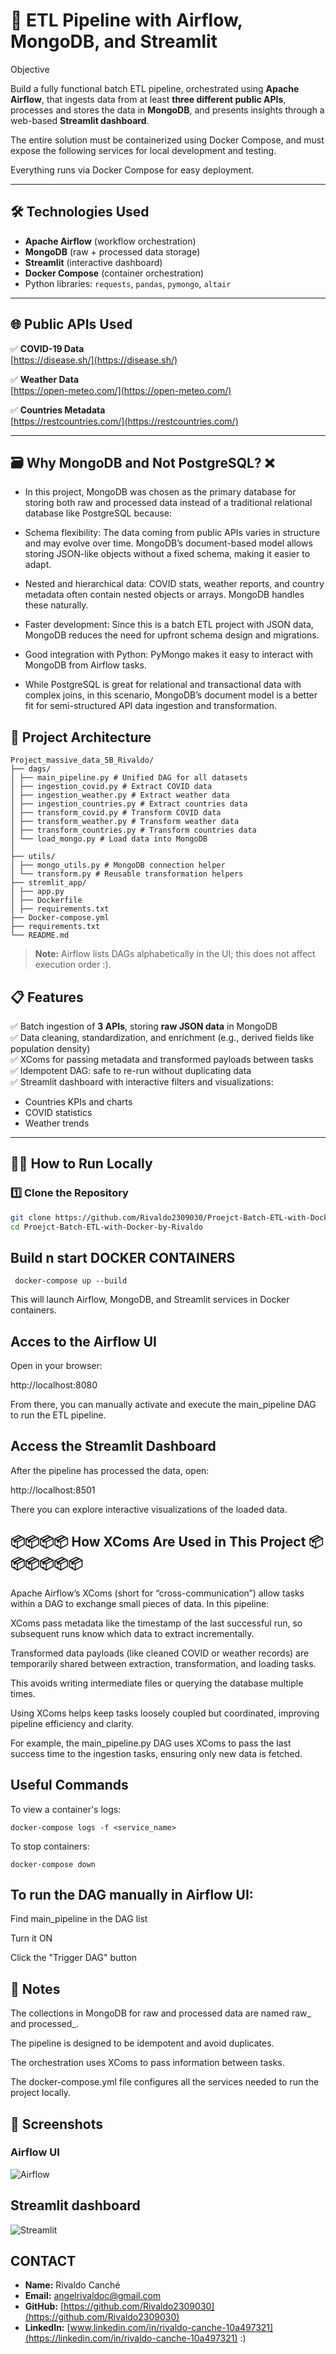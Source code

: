 # 📂 ETL Pipeline with Airflow, MongoDB, and Streamlit
Objective

Build a fully functional batch ETL pipeline, orchestrated using **Apache Airflow**, that ingests data from at least **three different public APIs**, processes and stores the data in **MongoDB**, and presents insights through a web-based **Streamlit dashboard**.

The entire solution must be containerized using Docker Compose, and must expose the following services for local development and testing.

Everything runs via Docker Compose for easy deployment.

---

## 🛠️ Technologies Used

- **Apache Airflow** (workflow orchestration)
- **MongoDB** (raw + processed data storage)
- **Streamlit** (interactive dashboard)
- **Docker Compose** (container orchestration)
- Python libraries: `requests`, `pandas`, `pymongo`, `altair`

---

## 🌐 Public APIs Used

✅ **COVID-19 Data**  
[https://disease.sh/](https://disease.sh/)

✅ **Weather Data**  
[https://open-meteo.com/](https://open-meteo.com/)

✅ **Countries Metadata**  
[https://restcountries.com/](https://restcountries.com/)

---

## 🗃️ Why MongoDB and Not PostgreSQL? ❌

- In this project, MongoDB was chosen as the primary database for storing both raw and processed data instead of a traditional relational database like PostgreSQL because:

- Schema flexibility: The data coming from public APIs varies in structure and may evolve over time. MongoDB’s document-based model allows storing JSON-like objects without a fixed schema, making it easier to adapt.

- Nested and hierarchical data: COVID stats, weather reports, and country metadata often contain nested objects or arrays. MongoDB handles these naturally.

- Faster development: Since this is a batch ETL project with JSON data, MongoDB reduces the need for upfront schema design and migrations.

- Good integration with Python: PyMongo makes it easy to interact with MongoDB from Airflow tasks.

- While PostgreSQL is great for relational and transactional data with complex joins, in this scenario, MongoDB’s document model is a better fit for semi-structured API data ingestion and transformation.


## 🧩 Project Architecture

```
Project_massive_data_5B_Rivaldo/
├── dags/
│ ├── main_pipeline.py # Unified DAG for all datasets
│ ├── ingestion_covid.py # Extract COVID data
│ ├── ingestion_weather.py # Extract weather data
│ ├── ingestion_countries.py # Extract countries data
│ ├── transform_covid.py # Transform COVID data
│ ├── transform_weather.py # Transform weather data
│ ├── transform_countries.py # Transform countries data
│ └── load_mongo.py # Load data into MongoDB
│
├── utils/
│ ├── mongo_utils.py # MongoDB connection helper
│ └── transform.py # Reusable transformation helpers
├── stremlit_app/
│ ├── app.py
│ ├── Dockerfile
│ ├── requirements.txt
├── Docker-compose.yml 
├── requirements.txt 
└── README.md 
```

> **Note:** Airflow lists DAGs alphabetically in the UI; this does not affect execution order :).

## 📋 Features

✅ Batch ingestion of **3 APIs**, storing **raw JSON data** in MongoDB  
✅ Data cleaning, standardization, and enrichment (e.g., derived fields like population density)  
✅ XComs for passing metadata and transformed payloads between tasks  
✅ Idempotent DAG: safe to re-run without duplicating data  
✅ Streamlit dashboard with interactive filters and visualizations:
- Countries KPIs and charts
- COVID statistics
- Weather trends

---

## 🧑‍💻 How to Run Locally

### 1️⃣ Clone the Repository

```bash
git clone https://github.com/Rivaldo2309030/Proejct-Batch-ETL-with-Docker-by-Rivaldo.git
cd Proejct-Batch-ETL-with-Docker-by-Rivaldo
 ```
 ## Build n start DOCKER CONTAINERS
```
 docker-compose up --build
```
 This will launch Airflow, MongoDB, and Streamlit services in Docker containers.

## Acces to the Airflow UI
Open in your browser:

http://localhost:8080

From there, you can manually activate and execute the main_pipeline DAG to run the ETL pipeline.

## Access the Streamlit Dashboard
After the pipeline has processed the data, open:

http://localhost:8501

There you can explore interactive visualizations of the loaded data.

## 📦📦📦📦 How XComs Are Used in This Project 📦📦📦📦📦📦
Apache Airflow’s XComs (short for “cross-communication”) allow tasks within a DAG to exchange small pieces of data. In this pipeline:

XComs pass metadata like the timestamp of the last successful run, so subsequent runs know which data to extract incrementally.

Transformed data payloads (like cleaned COVID or weather records) are temporarily shared between extraction, transformation, and loading tasks.

This avoids writing intermediate files or querying the database multiple times.

Using XComs helps keep tasks loosely coupled but coordinated, improving pipeline efficiency and clarity.

For example, the main_pipeline.py DAG uses XComs to pass the last success time to the ingestion tasks, ensuring only new data is fetched.

## Useful Commands
To view a container's logs:

```
docker-compose logs -f <service_name>
```
To stop containers:

```
docker-compose down
```
## To run the DAG manually in Airflow UI:

Find main_pipeline in the DAG list

Turn it ON

Click the "Trigger DAG" button

## 📝 Notes
The collections in MongoDB for raw and processed data are named raw_<dataset> and processed_<dataset>.

The pipeline is designed to be idempotent and avoid duplicates.

The orchestration uses XComs to pass information between tasks.

The docker-compose.yml file configures all the services needed to run the project locally.

## 📸 Screenshots

### Airflow UI

![Airflow](images/Airflow.png)

## Streamlit dashboard 

![Streamlit](images/Streamlit.png)

## CONTACT

- **Name:** Rivaldo Canché
- **Email:** angelrivaldoc@gmail.com
- **GitHub:** [https://github.com/Rivaldo2309030](https://github.com/Rivaldo2309030)
- **LinkedIn:** [www.linkedin.com/in/rivaldo-canche-10a497321](https://linkedin.com/in/rivaldo-canche-10a497321)  :)
